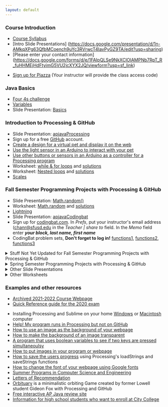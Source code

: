 ```yaml
---
layout: default
---
```


### Course Introduction
<!-- * [Back to School night presentation](https://docs.google.com/presentation/d/1ZtnVADnaV0Zw3bwaMI-afDTKzfhJmo93TUDrQmH4tI8/edit?usp=sharing) -->
* [Course Syllabus](https://docs.google.com/document/d/1jJ3meI3F2s8PCuQ1sx0G20qfNCOffRgh0zpdwDNdBrc/edit?usp=sharing)
* [Intro Slide Presentations] (https://docs.google.com/presentation/d/1n-AMkqXPg63QfbMCoench9uYc3RVrwcT4IavPyGZ9TA/edit?usp=sharing)
* [Please enter your contact information] (https://docs.google.com/forms/d/e/1FAIpQLSe9NkXClOlAMPNb7RpT_R_fuHHMEjHdFtyimG5VU2jcXYX2JQ/viewform?usp=sf_link)
<!-- * [Register for your CSAwesome class](https://runestone.academy/runestone/default/user/register) (Your instructor will provide the name of the course) -->
* [Sign up for Piazza](
https://piazza.com/lowell_high_school/fall2021/apcs) (Your instructor will provide the class access code)
<!-- * Sign up for my AP Classroom at [https://myap.collegeboard.org/login](https://myap.collegeboard.org/login) with join code: D4AVA3 -->

### Java Basics
* [Four 4s challenge](https://apcslowell.github.io/APJavaBasics/)
* [Variables](https://apcslowell.github.io/APJavaVariables/)
* Slide Presentation: [Basics](https://docs.google.com/presentation/d/104z6r05zd2bPiXfwsVc7UMawLrkv6FJ641DgtN-V1XY/edit?usp=sharing)
<!--  CSAwesome Assignments:  [Unit 1](https://runestone.academy/runestone/assignments/chooseAssignment.html) [Units 2 & 3](https://runestone.academy/runestone/assignments/chooseAssignment.html) -->


### Introduction to Processing & GitHub
* Slide Presentation: [apjavaProcessing](https://docs.google.com/presentation/d/1sqbareaFmF9fMcp0XOl3hRO6hAlrU5WIaj4V-Kd3eDI/edit?usp=sharing)
* Sign up for a free [GitHub](https://github.com/) account.
* [Create a design for a virtual pet and display it on the web](https://github.com/APCSLowell/VirtualPet/blob/gh-pages/README.md#virtual-pet)
* [Use the light sensor in an Arduino to interact with your pet](https://github.com/APCSLowell/LightSensorController#use-an-adafruit-circuit-playground-as-an-input-device-in-a-processing-program)   
* [Use other buttons or sensors in an Arduino as a controller for a Processing program](https://github.com/APCSLowell/ArduinoController/blob/main/README.md#use-other-features-of-an-adafruit-circuit-playground-as-an-input-device-in-a-processing-program)  
* Worksheet: [while & for loops](https://docs.google.com/document/d/1CsvcJqJnu07nx8LvlLL5K7QuaCjTStfLqd6VEBVAjYg/edit?usp=sharing) and [solutions](https://docs.google.com/document/d/1MQN9k6EUr-TIkiThydvUVmaVqxjZb8l6P9yzj55yNeI/edit?usp=sharing)
* Worksheet: [Nested loops](https://drive.google.com/open?id=1kzbAIebvhj0euZFYFa1WSLWWy_2cWwrq_sL0Ae4CaAw) and [solutions](https://drive.google.com/open?id=1h4wqYvWsU1qiXAKUxNh-f1lmQV4A6FC0h5kLeKnSxYE)
* [Scales](https://github.com/APCSLowell/Scales/blob/main/README.md#scales)   
 

<!-- ### Introduction to Git & GitHub
* Slide Presentation: [apjavaGitHub](https://docs.google.com/presentation/d/1cZCHVE-uhjBDKu7bRKYKheRbYDhsFWKiydWx1dScvyc/edit?usp=sharing)


* Learn Unix [Command Line](https://github.com/APCSLowell/CommandLine) navigation
* Practice your Unix wizardry in the mysterious land of [Terminus](https://web.mit.edu/mprat/Public/web/Terminus/Web/main.html)
* A [Sample Assignment](https://github.com/APCSLowell/SampleAssignment#sample-assignment) that uses git, GitHub and Sublime to simulate the workflow in professional software development -->


### Fall Semester Programming Projects with Processing & GitHub
<!-- * [Original Design](https://github.com/APCSLowell/OriginalDesign) -->
* Slide Presentation: [Math.random()](https://docs.google.com/presentation/d/1QIDFHsWJCcBlUY0kE6nmFPAsnpixxL_TZhuGlXAoKuA/edit?usp=sharing)
* Worksheet: [Math.random](https://drive.google.com/open?id=0Bz2ZkT6qWPYTSU84X3FSOGYwdFU) and [solutions](https://drive.google.com/open?id=0Bz2ZkT6qWPYTdVo1enRuRWhRbkU)
* [Lightning](https://github.com/APCSLowell/Lightning#lightning)
* Slide Presentation: [apjavaCodingbat](https://docs.google.com/presentation/d/1h23rmmjf-m9RVetcApkamyMIgr5rNTV5gt8K5GbjBnA/edit?usp=sharing)
* Sign up for [codingbat.com](https://www.codingbat.com). In _Prefs_, put your instructor's email address ([chanr@sfusd.edu](mailto:chanr@sfusd.edu) in the _Teacher &#124; share to_ field. In the _Memo_ field enter **_your block, last name, first name_**
* CodingBat problem sets, **Don't forget to log in!** [functions1](https://codingbat.com/home/simona1@sfusd.edu/functions1), [functions2](https://codingbat.com/home/simona1@sfusd.edu/functions2), [functions3](https://codingbat.com/home/simona1@sfusd.edu/functions3)

<details> 
<summary>Stuff Not Yet Updated for Fall Semester Programming Projects with Processing & GitHub</summary>
 
 
* Slide Presentation: [OOP--Classes](https://docs.google.com/presentation/d/13Ozn2xajO_juZfbm7I6gn0zM9p0leSTGDMBwUl2kPAQ/edit?usp=sharing)
* [Dice](https://github.com/APCSLowell/Dice#dice)
* Slide Presentation: [Arrays](https://docs.google.com/presentation/d/1NsYcfs-j-KRQM9fpW65jdb73HyBrWWj_xZLnVmO4Bdw/edit?usp=sharing)
* CodingBat problem sets, **Don't forget to log in!** [arrays1](https://codingbat.com/home/simona1@sfusd.edu/arrays1), [arrays2](https://codingbat.com/home/simona1@sfusd.edu/arrays2), [arrays3](https://codingbat.com/home/simona1@sfusd.edu/arrays3), [arrays4](https://codingbat.com/home/simona1@sfusd.edu/arrays4)
* Slide Presentation: [OOP--ArraysOfObjects](https://docs.google.com/presentation/d/1dEzW5NHZsPRZKKsc-hBK0JaJQX7IDZgCw4INZ3t45Ic/edit?usp=sharing)
* Worksheet: [Arrays of Objects](https://docs.google.com/document/d/0Bz2ZkT6qWPYTZ1FCOTZrWS1pb3M/edit?usp=sharing&ouid=108159973338688428341&resourcekey=0-2uVN58MfAGTLUnabRnvwJg&rtpof=true&sd=true) and [solutions](https://docs.google.com/document/d/0Bz2ZkT6qWPYTOTUzYmJjNmYtNTllMC00NWExLThkMGItOTg2N2M0ZGI1OWNj/edit?usp=sharing&ouid=108159973338688428341&resourcekey=0-Wy6jJM5IlYZCgpN93CYCgA&rtpof=true&sd=true)
* [Chemotaxis](https://github.com/APCSLowell/Chemotaxis#chemotaxis)
<!-- * [Snowflake Catcher](https://github.com/APCSLowell/SnowflakeCatcher) -->
* Slide Presentation: [OOP--InheritanceAndEncapsulation](https://docs.google.com/presentation/d/1Eldw10Y6tP7Ru6pjaCcZPhm5vxjnKjVrWLB8qT5IiF0/edit?usp=sharing)
* [Starfield](https://github.com/APCSLowell/Starfield/blob/master/README.md#starfield-with-an-oddball)
* Worksheet: [Encapsulation](https://drive.google.com/open?id=0Bz2ZkT6qWPYTZDQ3NjFmMTctNTRlOS00NjAxLTg3YjQtZTMzMGVjYjA0YjA5) and [solutions](https://drive.google.com/open?id=0Bz2ZkT6qWPYTZTEwZWE1NWEtZjhmYS00M2U1LWI1YzMtZjIzZDhiZTg5Njkw)
* CodingBat problem sets, **Don't forget to log in!** [mixedpractice1](https://codingbat.com/home/simona1@sfusd.edu/mixedpractice1), [mixedpractice2](https://codingbat.com/home/simona1@sfusd.edu/mixedpractice2)
<!-- * [Old MacDonald](https://github.com/APCSLowell/OldMacDonald) -->
* Worksheet: [Inheritance](https://docs.google.com/document/d/1ylvm_83uWhTl85iidkyn4qRc9BF-5beyeODTykQ5cdc/edit?usp=sharing) and [solutions](https://docs.google.com/document/d/1uayOHYs1a5SvODXlWwoHgOx3WvU3_uMSrlhB12wyOVQ/edit?usp=sharing)
* Slide Presentation: [Asteroids Part 1](https://docs.google.com/presentation/d/1xEIchvoA0s2BO-HB8g9wjk1jSBH8sq9Gtkij5Y7slOs/edit?usp=sharing)
* Asteroids Game: [Part 1](https://github.com/APCSLowell/AsteroidsGame#asteroids-part-1)
* Worksheet: [SpaceShip Design](https://docs.google.com/document/d/1W4UuAc4IZeMx4xOUtUW0CZB_QN8SpxVv9iyBRmr58lA/edit?usp=sharing)
* Slide Presentation: [ArrayList](https://docs.google.com/presentation/d/1yDXGypcooCoeUa7GD99bYooRU1vBk63lC0G2JEOdTaY/edit?usp=sharing)
* CodingBat problem sets, **Don't forget to log in!** [arraylist1](https://codingbat.com/home/simona1@sfusd.edu/arraylist1), [arraylist2](https://codingbat.com/home/simona1@sfusd.edu/arraylist2), [morearraylist](https://codingbat.com/home/simona1@sfusd.edu/morearraylist)
* Slide Presentation: [Asteroids Parts 2 & 3](https://docs.google.com/presentation/d/18BHIU7ZbeqyV_DKzNzGpg_vm4Oki63K7ZYkOlyPaQE8/edit?usp=sharing)
* Continuing the Asteroids Game: [Part 2](https://github.com/APCSLowell/Asteroids2#asteroids-part-2) [Part 3](https://github.com/APCSLowell/Asteroids3#asteroids-part-3)
(https://drive.google.com/open?id=0Bz2ZkT6qWPYTNmZmMWUyMjMtYzRmZC00YzdkLTkwNjQtNzQ5MjVmODNhNjdm)
* Worksheet: [Review for fall final](https://docs.google.com/document/d/1S11g5bvyo3VBmcWehHtfPxPSICV1h6guHTVbUHiKLmQ/edit?usp=sharing) and [solutions](https://docs.google.com/document/d/1WM6QRWs0W8cqmeClYITkPeSsuG16PUflz17uLVOQ6Rk/edit?usp=sharing)
</details>

 
<details> 
<summary>Spring Semester Programming Projects with Processing & GitHub</summary>
 
 
 ### Spring Semester Programming Projects with Processing & GitHub
* Slide Presentation: [APJavaStrings](https://docs.google.com/presentation/d/1BS9pfAvCDXkIX-XV6ghY_bPwi1IN0j_Qa6b7QZgMR3Y/edit?usp=sharing)
* CodingBat problem set **Don't forget to log in!** [googlebillboard](https://codingbat.com/home/simona1@sfusd.edu/googlebillboard)
* [Google Billboard](https://github.com/APCSLowell/GoogleBillboard#google-billboard)
* CodingBat problem set **Don't forget to log in!** [piglatin](https://codingbat.com/home/simona1@sfusd.edu/piglatin)
* [Pig Latin](https://github.com/APCSLowell/PigLatin#pig-latin)
* Worksheet: [Pointers](https://drive.google.com/open?id=0Bz2ZkT6qWPYTWVc2QldETjFiWmc) and [solutions](https://docs.google.com/document/d/0Bz2ZkT6qWPYTdGpmaFRXemt3QjQ/edit?usp=sharing&ouid=108159973338688428341&resourcekey=0-OeCG49iW6Ib9lxgNF4wHtQ&rtpof=true&sd=true)
* CodingBat problem set **Don't forget to log in!** [palindrome](https://codingbat.com/home/simona1@sfusd.edu/palindrome)
* [Palindrome Checker](https://github.com/APCSLowell/PalindromeChecker#palindrome-checker)
* Slide Presentation: [Recursion](https://docs.google.com/presentation/d/18S0EB1FL7U0c7BobGplV5LJfJ7WHh5eJoJwVK_8yhyc/edit?usp=sharing)
* Worksheet: [Recursion 1](https://drive.google.com/open?id=0Bz2ZkT6qWPYTN2U4M2E5ZTQtMGFhMC00ZDY0LThiMGItODMwYzBiMGFiODdi) has solutions on the back
* [Sierpinski Triangle](https://github.com/APCSLowell/SierpinskiTriangle#sierpinski-triangle)
<!-- Shortened 2021 from recursion1, recursion2 and recursion3-->
* CodingBat problem sets, **Don't forget to log in!** [recursion1](https://codingbat.com/home/simona1@sfusd.edu/recursion1), [recursion2](https://codingbat.com/home/simona1@sfusd.edu/recursion2) and [recursion3](https://codingbat.com/home/simona1@sfusd.edu/recursion3)
* [Create your own Fractal](https://github.com/APCSLowell/OriginalFractal#create-your-own-fractal)
* Worksheet: [Recursion 2](https://docs.google.com/document/d/1JR4HwYzrhDZv6WaWr5VXO_c32EVV60lwC5lB-0LnPwM/edit?usp=sharing) and [solutions](https://docs.google.com/document/d/1J8DpipuK_-C0nEZCkTPTzzgo-bPywp8I9BdGBmfCj5Q/edit?usp=sharing)
* Choose one: [Fractal Tree](https://github.com/APCSLowell/FractalTree#fractal-tree) or [Tendron](https://github.com/APCSLowell/Tendron/blob/master/README.md#tendron)
* Slide Presentation: [2D arrays](https://docs.google.com/presentation/d/1_rk3nKsde5bQGs-36ijMh4wmNN3RtqFpNL59R6CnC-c/edit?usp=sharing)
* CodingBat problem set, **Don't forget to log in!** [minesweeper](https://codingbat.com/home/simona1@sfusd.edu/minesweeper)
* Choose one: [Game of Life](https://github.com/APCSLowell/GameOfLife/blob/main/README.md#game-of-life) or (more challenging) [Minesweeper](https://github.com/APCSLowell/Minesweeper#minesweeper)
<!-- * [Raspberry Pi](https://github.com/APCSLowell/RaspberryPi) -->
<!-- * [Binary Search In Class Exercise](https://github.com/APCSLowell/BinarySearchInClassExercise/blob/master/README.md) -->
* Slide Presentation: [Searching](https://docs.google.com/presentation/d/1RT-GyA9vMbHkg3uhhxPDML8cseQYqYmODo2HM_o0fPU/edit?usp=sharing)
* CodingBat problem sets, **Don't forget to log in!** [searching](https://codingbat.com/home/simona1@sfusd.edu/searching), [searching2](https://codingbat.com/home/simona1@sfusd.edu/searching2)
* [Linear and Binary Searching Functions](https://github.com/APCSLowell/BinarySearch#linear-and-binary-searching-functions)
* Slide Presentation: [Sorting](https://docs.google.com/presentation/d/10LtPcP7DGoZVvtN0HFcx0eSIxjJkOzD0gsPeOr2-BK8/edit?usp=sharing)
* Worksheet: [Sorting 1](https://docs.google.com/document/d/1d8QknZbcwPjpP2Ry_VeXZQvxc-rl14jIUOyB4KZfBCo/edit?usp=sharing) and [solutions](https://docs.google.com/document/d/1cpWifPt-dSpbRs3Cujz6E8BPZ6Cvk9c8JAeqk0qKOTE/edit?usp=sharing)
* CodingBat problem sets, **Don't forget to log in!** [sorting](https://codingbat.com/home/simona1@sfusd.edu/sorting)
* Slide Presentation: [ForEachLoops](https://docs.google.com/presentation/d/16_jH4fZhCwNuWvVCLZ8JIr1_7i3N9APU51zLB1YRBXs/edit?usp=sharing)
* Worksheet: [For each loops](https://drive.google.com/open?id=0Bz2ZkT6qWPYTMDliNTYyNDUtZjNhZi00ZDE3LWIxNjItOTgxNTExYTk0MjNj) and [solutions](https://docs.google.com/document/d/0Bz2ZkT6qWPYTNmZmMWUyMjMtYzRmZC00YzdkLTkwNjQtNzQ5MjVmODNhNjdm/edit?usp=sharing&ouid=108159973338688428341&resourcekey=0-RmyPsanq-n7vg0UpauEXFg&rtpof=true&sd=true)
* Worksheet: [Sorting 2](https://docs.google.com/document/d/1f6L_QYLCsx3da0xhXgMtpQvzrWdz35IZ8ovGm2JM4mI/edit?usp=sharing) and [solutions](https://docs.google.com/document/d/103BJ3XotG82HrGF_-w9RwTCoinZP6ZkEKUMhnYSbiXk/edit?usp=sharing)
* Slide Presentation: [AP exam](https://docs.google.com/presentation/d/1OCWfsoU2-0yzh1yUxgZW-K7xQedB0STDw-hNDqWDJEg/edit?usp=sharing)
* [After the AP exam](https://github.com/APCSLowell/AfterTheAP#after-the-ap-exam)
 </details>
 
 
<details> 
<summary>Other Slide Presentations</summary>
 
 
### Other Slide Presentations
* First Semester: [Fall Final Exam Review](https://docs.google.com/presentation/d/1B78Dw4psOG3gYXT8HU1w2dJb81rA-uI05YPsHS9HOLU/edit?usp=sharing)
* Second Semester: <!-- [Raspberry Pi](https://drive.google.com/open?id=0Bz2ZkT6qWPYTQk85WklyVml2M00) --> [Sorting](https://docs.google.com/presentation/d/10LtPcP7DGoZVvtN0HFcx0eSIxjJkOzD0gsPeOr2-BK8/edit?usp=sharing) [AP exam](https://docs.google.com/presentation/d/1OCWfsoU2-0yzh1yUxgZW-K7xQedB0STDw-hNDqWDJEg/edit?usp=sharing) [Important Changes to 2020 exam](https://docs.google.com/presentation/d/1qch2LPYgvxIkEo6Iijbs4Mg96afZ5UoH9y7JBaAOuL4/edit?usp=sharing)
</details>
 
 
<details> 
<summary>Other Worksheets</summary>
 
 
### Other Worksheets
* [Practice with Classes](https://drive.google.com/open?id=0Bz2ZkT6qWPYTTXNkTmk1SVRoVDg) and [solutions](https://drive.google.com/open?id=0Bz2ZkT6qWPYTRjUzSDdtX0otT2M)
* [Recursion 2](https://docs.google.com/document/d/1QdM5uxGaSCQyeIFt7S5uoVWYnznqIFtiCglEn80zcJw/edit?usp=sharing) and [solutions](https://drive.google.com/open?id=0Bz2ZkT6qWPYTZjk0M2EyN2QtNWVhMi00YmUzLWI2YzgtY2M2NDZlMjljYzA0)
* [Linear and Binary Search](https://drive.google.com/open?id=0Bz2ZkT6qWPYTNVZEbTNoQ1k2eW8) and [solutions](https://drive.google.com/file/d/1sQUyA7lxbDDkzHkgIAGOc2XWyc6-29Vf/view?usp=sharing)
</details>
 
 
### Examples and other resources
* [Archived 2021-2022 Course Webpage](index_archive.md)
* [Quick Reference guide for the 2020 exam](https://apcentral.collegeboard.org/pdf/ap-computer-science-a-java-quick-reference.pdf)
<!-- * Installing Processing and Atom on your home [Windows](https://github.com/APCSLowell/AtomConfigWindows/blob/master/README.md), [Mac or Linux](https://atom.io/packages/processing) computer -->
* Installing Processing and Sublime on your home [Windows](https://github.com/APCSLowell/SublimeConfigurationWindows) or [Macintosh](https://github.com/APCSLowell/SublimeConfigurationMac) computer
* [Help! My program runs in Processing but not on GitHub](https://github.com/APCSLowell/WebDebugging/)
* [How to use an image as the background of your webpage](https://github.com/APCSLowell/BackgroundCSS)
* [How to make the background of an image transparent](https://github.com/APCSLowell/gimp)
* [A program that uses boolean variables to see if two keys are pressed simultaneoulsy](https://apcslowell.github.io/TwoKeys/)
* [How to put images in your program or webpage](https://apcslowell.github.io/ImageHowTo/)
* [How to save the users progress](https://github.com/apcslowell/SaveProgress/) using Processing's loadStrings and saveStrings functions
* [How to change the font of your webpage using Google fonts](https://github.com/APCSLowell/FontHowTo)
* [Summer Programs in Computer Science and Engineering](https://github.com/APCSPrinciples/Summer)
* [Letters of Recommendation](https://github.com/APCSLowell/LettersOfRec#letters-of-recomendation)
* [Orbituary](https://giteon.github.io/Orbituary/) is a minimalistic orbiting Game created by former Lowell student Gideon Fox with Processing and GitHub
* [Free interactive AP Java review site](https://interactivepython.org/runestone/static/JavaReview/index.html)
* [Information for high school students who want to enroll at City College](https://www.ccsf.edu/en/student-services/admissions-and-registration/admissions/credit-admission/high-school-students.html)

<!--
### Instructor Resources
* [Course Pacing](Pacing2017-18.txt)
* If your students are completely new to programming, you might want to start them off with a few of the [Sparkfun Hotsheets Processing Projects](https://learn.sparkfun.com/resources/77)
* The [Sparkfun guide to Processing](https://www.nostarch.com/sparkfunprocessing) is an excellent resource for teaching Processing and features the hotsheets projects plus some additional ones
-->
